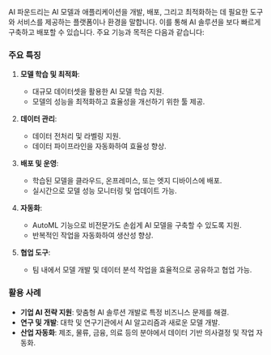 AI 파운드리는 AI 모델과 애플리케이션을 개발, 배포, 그리고 최적화하는 데 필요한 도구와 서비스를 제공하는 플랫폼이나 환경을 말합니다. 이를 통해 AI 솔루션을 보다 빠르게 구축하고 배포할 수 있습니다. 주요 기능과 목적은 다음과 같습니다:

### 주요 특징
1. **모델 학습 및 최적화**:
   - 대규모 데이터셋을 활용한 AI 모델 학습 지원.
   - 모델의 성능을 최적화하고 효율성을 개선하기 위한 툴 제공.

2. **데이터 관리**:
   - 데이터 전처리 및 라벨링 지원.
   - 데이터 파이프라인을 자동화하여 효율성 향상.

3. **배포 및 운영**:
   - 학습된 모델을 클라우드, 온프레미스, 또는 엣지 디바이스에 배포.
   - 실시간으로 모델 성능 모니터링 및 업데이트 가능.

4. **자동화**:
   - AutoML 기능으로 비전문가도 손쉽게 AI 모델을 구축할 수 있도록 지원.
   - 반복적인 작업을 자동화하여 생산성 향상.

5. **협업 도구**:
   - 팀 내에서 모델 개발 및 데이터 분석 작업을 효율적으로 공유하고 협업 가능.

### 활용 사례
- **기업 AI 전략 지원**: 맞춤형 AI 솔루션 개발로 특정 비즈니스 문제를 해결.
- **연구 및 개발**: 대학 및 연구기관에서 AI 알고리즘과 새로운 모델 개발.
- **산업 자동화**: 제조, 물류, 금융, 의료 등의 분야에서 데이터 기반 의사결정 및 작업 자동화.
